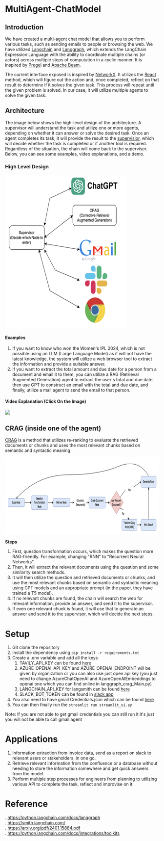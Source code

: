 # MultiAgent-ChatModel

## Introduction
We have created a multi-agent chat model that allows you to perform various tasks, such as sending emails to people or browsing the web. We have utilized [Langchain](https://python.langchain.com/docs/get_started/quickstart/) and [Langgraph](https://python.langchain.com/docs/langgraph/), which extends the LangChain Expression Language with the ability to coordinate multiple chains (or actors) across multiple steps of computation in a cyclic manner. It is inspired by [Pregel](https://research.google/pubs/pregel-a-system-for-large-scale-graph-processing/) and [Apache Beam](https://beam.apache.org/).

The current interface exposed is inspired by [NetworkX](https://networkx.org/documentation/latest/). It utilizes the [React](https://arxiv.org/pdf/2210.03629.pdf) method, which will figure out the action and, once completed, reflect on that result to determine if it solves the given task. This process will repeat until the given problem is solved. In our case, it will utilize multiple agents to solve the given task.


## Architecture 
The image below shows the high-level design of the architecture. A supervisor will understand the task and utilize one or more agents, depending on whether it can answer or solve the desired task. Once an agent completes its task, it will provide the result to the [supervisior](https://github.com/langchain-ai/langgraph/blob/main/examples/multi_agent/agent_supervisor.ipynb), which will decide whether the task is completed or if another tool is required. Regardless of the situation, the chain will come back to the supervisor. Below, you can see some examples, video explanations, and a demo.

### High Level Design
<img src="https://github.com/usama8199/MultiAgent-ChatModel/blob/main/Image/Overview.png" width="400" height="500"/>

#### Examples
1. If you want to know who won the Women's IPL 2024, which is not possible using an LLM (Large Language Model) as it will not have the latest knowledge, the system will utilize a web browser tool to extract the information and provide a suitable answer.
2. If you want to extract the total amount and due date for a person from a document and email it to them, you can utilize a RAG (Retrieval Augmented Generation) agent to extract the user's total and due date, then use GPT to construct an email with the total and due date, and finally, utilize a mail agent to send the email to that person.

#### Video Explanation (Click On the Image)
[<img src="https://img.youtube.com/vi/tC5P0R3mBJs/maxresdefault.jpg" width="70%">](https://youtu.be/tC5P0R3mBJs)


## CRAG (inside one of the agent)
[CRAG](https://arxiv.org/pdf/2401.15884.pdf) is a method that utilizes re-ranking to evaluate the retrieved documents or chunks and uses the most relevant chunks based on semantic and syntactic meaning

<img src="https://github.com/usama8199/MultiAgent-ChatModel/blob/main/Image/CRAG.png" width="1400" height="250"/>

**Steps**
1. First, question transformation occurs, which makes the question more RAG-friendly. For example, changing "RNN" to "Recurrent Neural Networks".
2. Then, it will extract the relevant documents using the question and some similarity search methods.
3. It will then utilize the question and retrieved documents or chunks, and use the most relevant chunks based on semantic and syntactic meaning using GPT models and an appropriate prompt (in the paper, they have trained a T5 model).
4. If no relevant chunks are found, the chain will search the web for relevant information, provide an answer, and send it to the supervisor.
5. If even one relevant chunk is found, it will use that to generate an answer and send it to the supervisor, which will decide the next steps.

# Setup

1. Git clone the repository
2. Install the dependency using `pip install -r requirements.txt`
3. Create a .env variable and add all the keys
    1. TAVILY_API_KEY can be found [here](https://docs.tavily.com/docs/gpt-researcher/getting-started)
    2. AZURE_OPENAI_API_KEY and AZURE_OPENAI_ENDPOINT will be given by organization or you can also use just open api key (you just need to change AzureChatOpenAI and AzureOpenAIEmbeddings to openai one which you can find online in langgraph_crag_Main.py)
    3. LANGCHAIN_API_KEY for langsmith can be found [here](https://smith.langchain.com/)
    4. SLACK_BOT_TOKEN can be found in [slack app](https://api.slack.com/tutorials/tracks/getting-a-token)
4. You also need to have gmail Credentials.json which can be found [here](https://www.youtube.com/watch?v=_pZebYlgGcY)
5. You can then finally run the `streamlit run streamlit_ui.py`

Note: If you are not able to get gmail credentials you can still run it it's just you will not be able to call gmail agent


# Applications
1. Information extraction from invoice data, send as a report on slack to relevant users or stakeholders, in one go.
2. Retrieve relevant information from the confluence or a database without needing to store the information somewhere and get quick answers from the model.
3. Perform multiple step processes for engineers from planning to utilizing various API to complete the task, reflect and improvise on it.

# Reference
. https://python.langchain.com/docs/langgraph \
. https://smith.langchain.com/ \
. https://arxiv.org/pdf/2401.15884.pdf \
. https://python.langchain.com/docs/integrations/toolkits 

